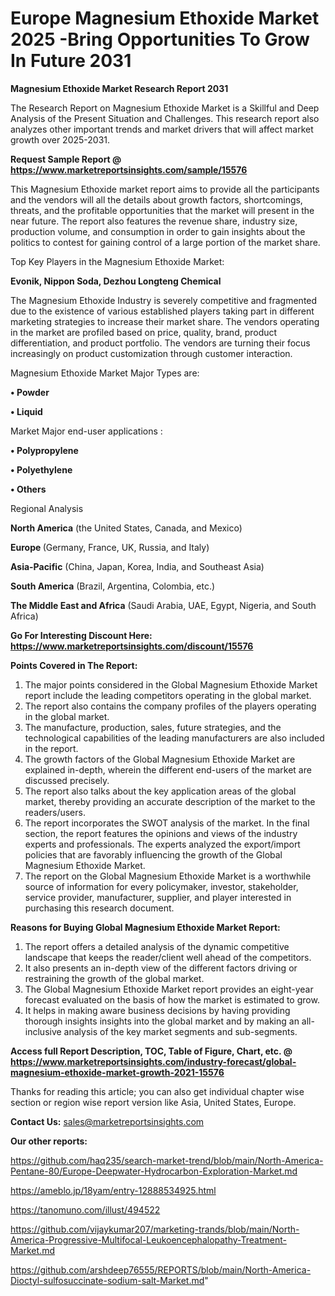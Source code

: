 # Europe Magnesium Ethoxide Market 2025 -Bring Opportunities To Grow In Future 2031

<strong>Magnesium Ethoxide Market Research Report 2031</strong>

The Research Report on Magnesium Ethoxide Market is a Skillful and Deep Analysis of the Present Situation and Challenges. This research report also analyzes other important trends and market drivers that will affect market growth over 2025-2031.

<strong>Request Sample Report @ <a href=https://www.marketreportsinsights.com/sample/15576>https://www.marketreportsinsights.com/sample/15576</a></strong>

This Magnesium Ethoxide market report aims to provide all the participants and the vendors will all the details about growth factors, shortcomings, threats, and the profitable opportunities that the market will present in the near future. The report also features the revenue share, industry size, production volume, and consumption in order to gain insights about the politics to contest for gaining control of a large portion of the market share.

Top Key Players in the Magnesium Ethoxide Market:

<strong>Evonik, Nippon Soda, Dezhou Longteng Chemical</strong>

The Magnesium Ethoxide Industry is severely competitive and fragmented due to the existence of various established players taking part in different marketing strategies to increase their market share. The vendors operating in the market are profiled based on price, quality, brand, product differentiation, and product portfolio. The vendors are turning their focus increasingly on product customization through customer interaction.

Magnesium Ethoxide Market Major Types are:

<strong>• Powder

• Liquid</strong>

Market Major end-user applications :

<strong>• Polypropylene

• Polyethylene

• Others</strong>

Regional Analysis

</u><strong><b>North America</b></strong> (the United States, Canada, and Mexico)

<strong><b>Europe </b></strong>(Germany, France, UK, Russia, and Italy)

<strong><b>Asia-Pacific</b></strong> (China, Japan, Korea, India, and Southeast Asia)

<strong><b>South America</b></strong> (Brazil, Argentina, Colombia, etc.)

<strong><b>The Middle East and Africa</b></strong> (Saudi Arabia, UAE, Egypt, Nigeria, and South Africa)

<strong>Go For Interesting Discount Here: <a href=https://www.marketreportsinsights.com/discount/15576>https://www.marketreportsinsights.com/discount/15576</a></strong>

<strong>Points Covered in The Report:</strong>
<ol>
  <li>The major points considered in the Global Magnesium Ethoxide Market report include the leading competitors operating in the global market.</li>
  <li>The report also contains the company profiles of the players operating in the global market.</li>
  <li>The manufacture, production, sales, future strategies, and the technological capabilities of the leading manufacturers are also included in the report.</li>
  <li>The growth factors of the Global Magnesium Ethoxide Market are explained in-depth, wherein the different end-users of the market are discussed precisely.</li>
  <li>The report also talks about the key application areas of the global market, thereby providing an accurate description of the market to the readers/users.</li>
  <li>The report incorporates the SWOT analysis of the market. In the final section, the report features the opinions and views of the industry experts and professionals. The experts analyzed the export/import policies that are favorably influencing the growth of the Global Magnesium Ethoxide Market.</li>
  <li>The report on the Global Magnesium Ethoxide Market is a worthwhile source of information for every policymaker, investor, stakeholder, service provider, manufacturer, supplier, and player interested in purchasing this research document.</li>
</ol>
<strong>Reasons for Buying Global Magnesium Ethoxide Market Report:</strong>

<ol>
  <li>The report offers a detailed analysis of the dynamic competitive landscape that keeps the reader/client well ahead of the competitors.</li>
  <li>It also presents an in-depth view of the different factors driving or restraining the growth of the global market.</li>
  <li>The Global Magnesium Ethoxide Market report provides an eight-year forecast evaluated on the basis of how the market is estimated to grow.</li>
  <li>It helps in making aware business decisions by having providing thorough insights insights into the global market and by making an all-inclusive analysis of the key market segments and sub-segments.</li>
</ol>
<strong>Access full Report Description, TOC, Table of Figure, Chart, etc. @ <a href=https://www.marketreportsinsights.com/industry-forecast/global-magnesium-ethoxide-market-growth-2021-15576>https://www.marketreportsinsights.com/industry-forecast/global-magnesium-ethoxide-market-growth-2021-15576</a></strong>


Thanks for reading this article; you can also get individual chapter wise section or region wise report version like Asia, United States, Europe.

<strong>Contact Us:</strong>
sales@marketreportsinsights.com

<strong>Our other reports:</strong>

<a href=https://github.com/haq235/search-market-trend/blob/main/North-America-Pentane-80/Europe-Deepwater-Hydrocarbon-Exploration-Market.md>https://github.com/haq235/search-market-trend/blob/main/North-America-Pentane-80/Europe-Deepwater-Hydrocarbon-Exploration-Market.md</a>

<a href=https://ameblo.jp/18yam/entry-12888534925.html>https://ameblo.jp/18yam/entry-12888534925.html</a>

<a href=https://tanomuno.com/illust/494522>https://tanomuno.com/illust/494522</a>

<a href=https://github.com/vijaykumar207/marketing-trands/blob/main/North-America-Progressive-Multifocal-Leukoencephalopathy-Treatment-Market.md>https://github.com/vijaykumar207/marketing-trands/blob/main/North-America-Progressive-Multifocal-Leukoencephalopathy-Treatment-Market.md</a>

<a href=https://github.com/arshdeep76555/REPORTS/blob/main/North-America-Dioctyl-sulfosuccinate-sodium-salt-Market.md>https://github.com/arshdeep76555/REPORTS/blob/main/North-America-Dioctyl-sulfosuccinate-sodium-salt-Market.md</a>"
